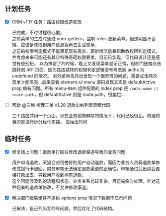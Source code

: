 ## 计划任务

- [x] CRM v1.17 任务：路由权限改造实现

  已完成，不过过程很心酸。  
  之前菜单的生成时通过 vuex getters，监听 roles 更新菜单。但这明显不合理，应该是获取到用户信息后再去生成菜单。  
  之前的权限判定模式不能满足现有需求，要新增流量兼职助教权限判定模式，并考虑未来可能还有其它特殊奇葩权限要求。目前已实现，但代码设计还是感觉有些别扭。
  以为搞定了的时候，晚上又发现菜单显示正常，但部门链接点击跳转到 401 页面。因为路由跳转的权限判定逻辑没有考虑到 auths 为 undefined 的情况。
  另外菜单高亮也发现一个很奇怪的问题，需要点击两次菜单才能高亮...后来查看 element-ui menu 源码发现其实是 defaultActive prop 值有问题。所有 menu-item 组件配置的 index prop 是 `route.name || route.path`，但 defaultActive 则是 route.path，很尴尬...

- [ ] 帮助 @三炮 梳理工单 v1.20 退款出纳列表页面代码

  三个路由共用一个页面，现在业务稍微麻烦的情况下，代码已经很乱，梳理的目的是进行拆分优化实践。
  没抽出时间

## 临时任务

- [x] 修复线上问题：退款单打回后修改退款渠道导致的业务问题

  用户申请退款，天猫会对信誉好的用户自动退款，而因为业务人员将退款单修改成银行卡退回，财务审核无法确定退款渠道的正确性，审核通过后出纳会直接打款出去，导致用户收到两笔退款。  
  这个问题涉及到的流程和状态，业务关系比较复杂，目前先临时处理，针对这种场景的退款单修改，不允许修改渠道。

- [x] 解决部门级联组件不提供 options prop 情况下数据不显示问题

  已解决，自己代码写的有问题，然后优化了代码结构。
